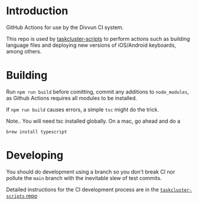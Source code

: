 # Introduction

GitHub Actions for use by the Divvun CI system.

This repo is used by [taskcluster-scripts](https://github.com/divvun/taskcluster-scripts) to perform actions such as building language files and deploying new versions of iOS/Android keyboards, among others. 

# Building

Run `npm run build` before comitting, commit any additions to `node_modules`, as Github Actions requires all modules to be installed.

If `npm run build` causes errors, a simple `tsc` might do the trick.

Note.. You will need tsc installed globally. On a mac, go ahead and do a

```
brew install typescript
```

# Developing

You should do development using a branch so you don't break CI nor pollute the `main` branch with the inevitable slew of test commits.

Detailed instructions for the CI development process are in the [`taskcluster-scripts` repo](https://github.com/divvun/taskcluster-scripts/#developing)